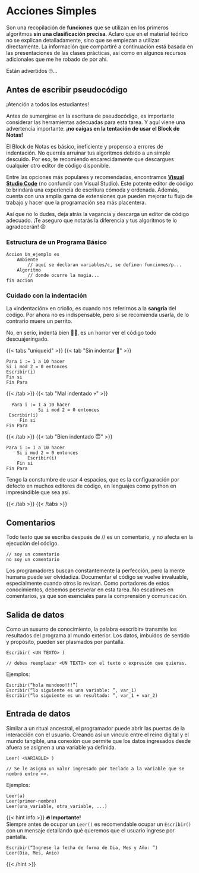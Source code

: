 # Acciones Simples

Son una recopilación de **funciones** que se utilizan en los primeros algoritmos **sin una clasificación precisa**. Aclaro que en el material teórico no se explican detalladamente, sino que se empiezan a utilizar directamente. La información que compartiré a continuación está basada en las presentaciones de las clases prácticas, así como en algunos recursos adicionales que me he robado de por ahí.

Están advertidos 🙄...

## Antes de escribir pseudocódigo

¡Atención a todos los estudiantes!

Antes de sumergirse en la escritura de pseudocódigo, es importante considerar las herramientas adecuadas para esta tarea. Y aquí viene una advertencia importante: **¡no caigas en la tentación de usar el Block de Notas!**

<!-- agregar imagen notepad.gif -->

El Block de Notas es básico, ineficiente y propenso a errores de indentación. No querrás arruinar tus algoritmos debido a un simple descuido. Por eso, te recomiendo encarecidamente que descargues cualquier otro editor de código disponible.

Entre las opciones más populares y recomendadas, encontramos [**Visual Studio Code**](https://code.visualstudio.com/) (no confundir con Visual Studio). Este potente editor de código te brindará una experiencia de escritura cómoda y ordenada. Además, cuenta con una amplia gama de extensiones que pueden mejorar tu flujo de trabajo y hacer que la programación sea más placentera.

<!-- Agregar imagen vscodeuwu.png -->

Así que no lo dudes, deja atrás la vagancia y descarga un editor de código adecuado. ¡Te aseguro que notarás la diferencia y tus algoritmos te lo agradecerán! 😉

### Estructura de un Programa Básico

```
Accion Un_ejemplo es
    Ambiente
        // aquí se declaran variables/c, se definen funciones/p...
    Algoritmo
        // donde ocurre la magia...
fin accion
```

### Cuidado con la indentación

La «indentación» en criollo, es cuando nos referirnos a la **sangría** del código. Por ahora no es indispensable, pero si se recomienda usarla, de lo contrario muere un perrito.

No, en serio, indentá bien 🙅‍♂️, es un horror ver el código todo descuajeringado.

{{< tabs "uniqueid" >}}
{{< tab "Sin indentar 🤬" >}}

```
Para i := 1 a 10 hacer
Si i mod 2 = 0 entonces
Escribir(i)
Fin si
Fin Para
```

{{< /tab >}}
{{< tab "Mal indentado 💀" >}}

```
  Para i := 1 a 10 hacer
            Si i mod 2 = 0 entonces
 Escribir(i)
     Fin si
Fin Para
```

{{< /tab >}}
{{< tab "Bien indentado 😇" >}}

```
Para i := 1 a 10 hacer
    Si i mod 2 = 0 entonces
        Escribir(i)
    Fin si
Fin Para
```

Tengo la constumbre de usar 4 espacios, que es la configuaración por defecto en muchos editores de código, en lenguajes como python en impresindible que sea así.

{{< /tab >}}
{{< /tabs >}}

## Comentarios

Todo texto que se escriba después de // es un comentario, y no afecta en la ejecución del código.

```
// soy un comentario
no soy un comentario
```

Los programadores buscan constantemente la perfección, pero la mente humana puede ser olvidadiza. Documentar el código se vuelve invaluable, especialmente cuando otros lo revisan. Como portadores de estos conocimientos, debemos perseverar en esta tarea. No escatimes en comentarios, ya que son esenciales para la comprensión y comunicación.

## Salida de datos

Como un susurro de conocimiento, la palabra «escribir» transmite los resultados del programa al mundo exterior. Los datos, imbuidos de sentido y propósito, pueden ser plasmados por pantalla.

```
Escribir( <UN TEXTO> )

// debes reemplazar <UN TEXTO> con el texto o expresión que quieras.
```

Ejemplos:

```
Escribir(“hola mundooo!!!”)
Escribir(“lo siguiente es una variable: ”, var_1)
Escribir(“lo siguiente es un resultado: ”, var_1 + var_2)
```

## Entrada de datos

Similar a un ritual ancestral, el programador puede abrir las puertas de la interacción con el usuario. Creando así un vínculo entre el reino digital y el mundo tangible, una conexión que permite que los datos ingresados desde afuera se asignen a una variable ya definida.

```
Leer( <VARIABLE> )

// Se le asigna un valor ingresado por teclado a la variable que se nombró entre <>.
```

Ejemplos:

```
Leer(a)
Leer(primer-nombre)
Leer(una_variable, otra_variable, ...)
```

{{< hint info >}}
**🔥 Importante!**  
Siempre antes de ocupar un `Leer()` es recomendable ocupar un `Escribir()` con un mensaje detallando qué queremos que el usuario ingrese por pantalla.

```
Escribir(“Ingrese la fecha de forma de Dia, Mes y Año: ”)
Leer(Dia, Mes, Anio)
```
{{< /hint >}}
